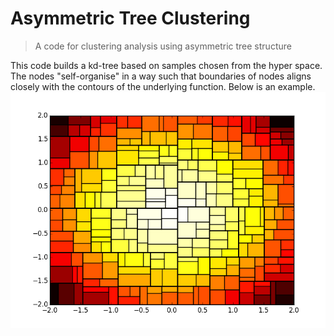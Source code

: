 # Asymmetric Tree Clustering

> A code for clustering analysis using asymmetric tree structure

This code builds a kd-tree based on samples chosen from the hyper space. The nodes "self-organise" in a way such that boundaries of nodes aligns closely with the contours of the underlying function. Below is an example.
![Gaussian function](./img/plotTree.png)

